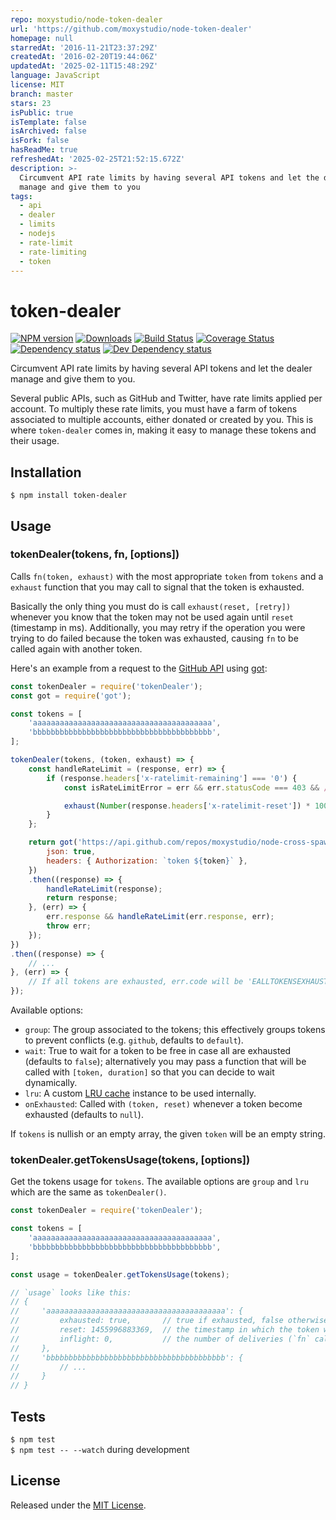 ```yaml
---
repo: moxystudio/node-token-dealer
url: 'https://github.com/moxystudio/node-token-dealer'
homepage: null
starredAt: '2016-11-21T23:37:29Z'
createdAt: '2016-02-20T19:44:06Z'
updatedAt: '2025-02-11T15:48:29Z'
language: JavaScript
license: MIT
branch: master
stars: 23
isPublic: true
isTemplate: false
isArchived: false
isFork: false
hasReadMe: true
refreshedAt: '2025-02-25T21:52:15.672Z'
description: >-
  Circumvent API rate limits by having several API tokens and let the dealer
  manage and give them to you
tags:
  - api
  - dealer
  - limits
  - nodejs
  - rate-limit
  - rate-limiting
  - token
---
```


# token-dealer

[![NPM version][npm-image]][npm-url] [![Downloads][downloads-image]][npm-url] [![Build Status][travis-image]][travis-url] [![Coverage Status][codecov-image]][codecov-url] [![Dependency status][david-dm-image]][david-dm-url] [![Dev Dependency status][david-dm-dev-image]][david-dm-dev-url]

[npm-url]:https://npmjs.org/package/token-dealer
[npm-image]:https://img.shields.io/npm/v/token-dealer.svg
[downloads-image]:https://img.shields.io/npm/dm/token-dealer.svg
[travis-url]:https://travis-ci.org/moxystudio/node-token-dealer
[travis-image]:https://img.shields.io/travis/moxystudio/node-token-dealer/master.svg
[codecov-url]:https://codecov.io/gh/moxystudio/node-token-dealer
[codecov-image]:https://img.shields.io/codecov/c/github/moxystudio/node-token-dealer/master.svg
[david-dm-url]:https://david-dm.org/moxystudio/node-token-dealer
[david-dm-image]:https://img.shields.io/david/moxystudio/node-token-dealer.svg
[david-dm-dev-url]:https://david-dm.org/moxystudio/node-token-dealer?type=dev
[david-dm-dev-image]:https://img.shields.io/david/dev/moxystudio/node-token-dealer.svg

Circumvent API rate limits by having several API tokens and let the dealer manage and give them to you.

Several public APIs, such as GitHub and Twitter, have rate limits applied per account. To multiply these rate limits, you must have a farm of tokens associated to multiple accounts, either donated or created by you. This is where `token-dealer` comes in, making it easy to
manage these tokens and their usage.


## Installation

`$ npm install token-dealer`


## Usage

### tokenDealer(tokens, fn, [options])

Calls `fn(token, exhaust)` with the most appropriate `token` from `tokens` and a `exhaust` function that you may call to signal that the token is exhausted.

Basically the only thing you must do is call `exhaust(reset, [retry])` whenever you know that the token may not be used again until `reset` (timestamp in ms). Additionally, you may retry if the operation you were trying to do failed because the token was exhausted, causing `fn` to be called again with another token.

Here's an example from a request to the [GitHub API](https://developer.github.com/v3/#rate-limiting) using [got](https://www.npmjs.com/package/got):

```js
const tokenDealer = require('tokenDealer');
const got = require('got');

const tokens = [
    'aaaaaaaaaaaaaaaaaaaaaaaaaaaaaaaaaaaaaaaa',
    'bbbbbbbbbbbbbbbbbbbbbbbbbbbbbbbbbbbbbbbb',
];

tokenDealer(tokens, (token, exhaust) => {
    const handleRateLimit = (response, err) => {
        if (response.headers['x-ratelimit-remaining'] === '0') {
            const isRateLimitError = err && err.statusCode === 403 && /rate limit/i.test(response.body.message);

            exhaust(Number(response.headers['x-ratelimit-reset']) * 1000, isRateLimitError);
        }
    };

    return got('https://api.github.com/repos/moxystudio/node-cross-spawn', {
        json: true,
        headers: { Authorization: `token ${token}` },
    })
    .then((response) => {
        handleRateLimit(response);
        return response;
    }, (err) => {
        err.response && handleRateLimit(err.response, err);
        throw err;
    });
})
.then((response) => {
    // ...
}, (err) => {
    // If all tokens are exhausted, err.code will be 'EALLTOKENSEXHAUSTED'
});
```

Available options:

- `group`: The group associated to the tokens; this effectively groups tokens to prevent conflicts (e.g. `github`, defaults to `default`).
- `wait`: True to wait for a token to be free in case all are exhausted (defaults to `false`); alternatively you may pass a function that will be called with `[token, duration]` so that you can decide to wait dynamically.
- `lru`: A custom [LRU cache](https://www.npmjs.com/package/lru-cache) instance to be used internally.
- `onExhausted`: Called with `(token, reset)` whenever a token become exhausted (defaults to `null`).


If `tokens` is nullish or an empty array, the given `token` will be an empty string.


### tokenDealer.getTokensUsage(tokens, [options])

Get the tokens usage for `tokens`. The available options are `group` and `lru` which are the same as `tokenDealer()`.

```js
const tokenDealer = require('tokenDealer');

const tokens = [
    'aaaaaaaaaaaaaaaaaaaaaaaaaaaaaaaaaaaaaaaa',
    'bbbbbbbbbbbbbbbbbbbbbbbbbbbbbbbbbbbbbbbb',
];

const usage = tokenDealer.getTokensUsage(tokens);

// `usage` looks like this:
// {
//     'aaaaaaaaaaaaaaaaaaaaaaaaaaaaaaaaaaaaaaaa': {
//         exhausted: true,       // true if exhausted, false otherwise
//         reset: 1455996883369,  // the timestamp in which the token will become available again
//         inflight: 0,           // the number of deliveries (`fn` calls) that still haven't completed
//     },
//     'bbbbbbbbbbbbbbbbbbbbbbbbbbbbbbbbbbbbbbbb': {
//         // ...
//     }
// }
```


## Tests

`$ npm test`   
`$ npm test -- --watch` during development


## License

Released under the [MIT License](https://www.opensource.org/licenses/mit-license.php).
